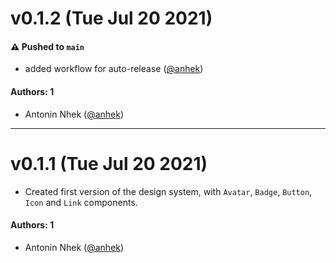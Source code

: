 # v0.1.2 (Tue Jul 20 2021)

#### ⚠️ Pushed to `main`

- added workflow for auto-release ([@anhek](https://github.com/anhek))

#### Authors: 1

- Antonin Nhek ([@anhek](https://github.com/anhek))

---

# v0.1.1 (Tue Jul 20 2021)

- Created first version of the design system, with `Avatar`, `Badge`, `Button`, `Icon` and `Link` components.

#### Authors: 1

- Antonin Nhek ([@anhek](https://github.com/anhek))
